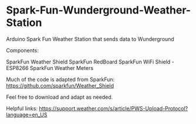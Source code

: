 # Spark-Fun-Wunderground-Weather-Station
Arduino Spark Fun Weather Station that sends data to Wunderground


Components: 

SparkFun Weather Shield
SparkFun RedBoard
SparkFun WiFi Shield - ESP8266
SparkFun Weather Meters


Much of the code is adapted from SparkFun: https://github.com/sparkfun/Weather_Shield

Feel free to download and adapt as needed.


Helpful links:
https://support.weather.com/s/article/PWS-Upload-Protocol?language=en_US

